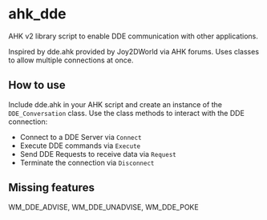 # ahk_dde
AHK v2 library script to enable DDE communication with other applications.

Inspired by dde.ahk provided by Joy2DWorld via AHK forums. Uses classes to allow multiple connections at once.

## How to use
Include dde.ahk in your AHK script and create an instance of the `DDE_Conversation` class. Use the class methods to interact with the DDE connection:
* Connect to a DDE Server via `Connect`
* Execute DDE commands via `Execute`
* Send DDE Requests to receive data via `Request`
* Terminate the connection via `Disconnect`

## Missing features
WM_DDE_ADVISE, 
WM_DDE_UNADVISE, 
WM_DDE_POKE
